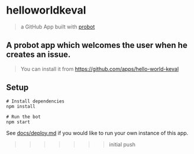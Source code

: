 # helloworldkeval

> a GitHub App built with [probot](https://github.com/probot/probot)
## A probot app which welcomes the user when he creates an issue.

>You can install it from https://github.com/apps/hello-world-keval

## Setup

```
# Install dependencies
npm install

# Run the bot
npm start
```

See [docs/deploy.md](docs/deploy.md) if you would like to run your own instance of this app.
>>>>>>> initial push
